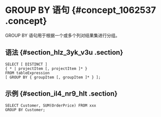 # GROUP BY 语句 {#concept_1062537 .concept}

GROUP BY 语句用于根据一个或多个列对结果集进行分组。

## 语法 {#section_hlz_3yk_v3u .section}

``` {#codeblock_bph_xvx_31w}
SELECT [ DISTINCT ]
{ * | projectItem [, projectItem ]* }
FROM tableExpression
[ GROUP BY { groupItem [, groupItem ]* } ];
```

## 示例 {#section_il4_nr9_hlt .section}

``` {#codeblock_x5g_tvo_rfd}
SELECT Customer, SUM(OrderPrice) FROM xxx
GROUP BY Customer;
```

